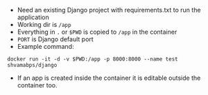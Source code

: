 - Need an existing Django project with requirements.txt to run the application
- Working dir is `/app`
- Everything in `.` or `$PWD` is copied to `/app` in the container
- `PORT` is Django default port
- Example command:

```
docker run -it -d -v $PWD:/app -p 8000:8000 --name test  shvamabps/django
```

- If an app is created inside the container it is editable outside the container too.
